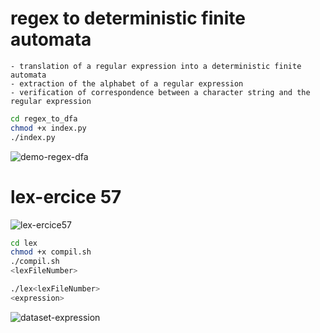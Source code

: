 
# regex to deterministic finite automata
```text
- translation of a regular expression into a deterministic finite automata
- extraction of the alphabet of a regular expression
- verification of correspondence between a character string and the regular expression
```
```bash
cd regex_to_dfa
chmod +x index.py
./index.py
```
![demo-regex-dfa](https://user-images.githubusercontent.com/50440323/167950984-92b68929-5c14-435e-a282-d83ec0b1ed9c.png)

# lex-ercice 57
![lex-ercice57](https://user-images.githubusercontent.com/50440323/167949593-6331b6eb-007d-46e4-b134-2dfa5d8fd441.png)

```bash
cd lex
chmod +x compil.sh
./compil.sh
<lexFileNumber>

./lex<lexFileNumber>
<expression>
```
![dataset-expression](https://user-images.githubusercontent.com/50440323/167969249-544657d7-d46c-426e-974d-534b62f963ce.png)
